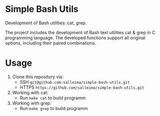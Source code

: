 # Simple Bash Utils
Development of Bash utilities: cat, grep.

The project includes the development of Bash text utilities cat & grep in C programming language. The developed functions support all original options, including their paired combinations.

# Usage

1. Clone this repository via:
    - SSH `git@github.com:salleima/simple-bash-utils.git`
    - HTTPS `https://github.com/salleima/simple-bash-utils.git`
2. Working with cat:
    - Run `make cat` to build programm
3. Working with grep:
    - Run `make grep` to build programm
